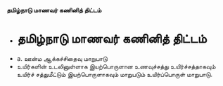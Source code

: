 **தமிழ்நாடு மாணவர் கணினித் திட்டம்**
- # தமிழ்நாடு மாணவர் கணினித் திட்டம்
- a. ஊன்ம ஆக்கச்சிதைவு மாறுபாடு
- உயிர்களின் உடலினுள்ளாக இயற்பொருளான உணவுச்சத்து உயிர்ச்சத்தாகவும் உயிர்ச் சத்துமீட்டும் இயற்பொருளாகவும் மாறுபடும் உயிர்ப்பொருள் மாறுபாடு.

